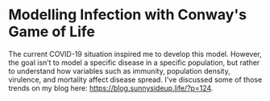 # Modelling Infection with Conway's Game of Life
The current COVID-19 situation inspired me to develop this model. However, the goal isn’t to model a specific disease in a specific population, but rather to understand how variables such as immunity, population density, virulence, and mortality affect disease spread. I've discussed some of those trends on my blog here: https://blog.sunnysideup.life/?p=124.
